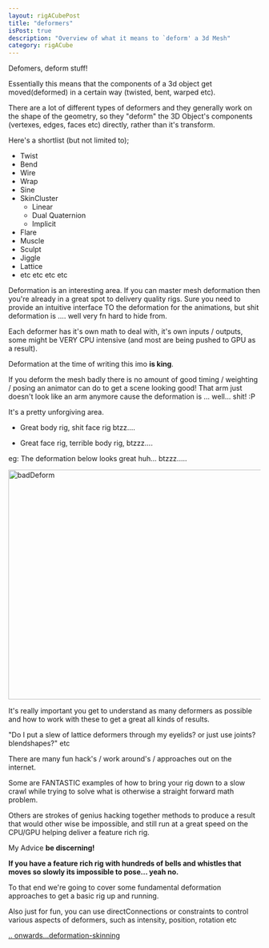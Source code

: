 ```yaml
---
layout: rigACubePost
title: "deformers"
isPost: true
description: "Overview of what it means to `deform' a 3d Mesh"
category: rigACube
---
```


Defomers, deform stuff! 

Essentially this means that the  components of a 3d object
get moved(deformed) in a certain way (twisted, bent, warped etc). 

There are a lot of different types of deformers and  they generally work 
on the shape of the geometry, so they "deform" the 3D Object's components 
(vertexes, edges, faces etc) directly, rather than it's transform. 

Here's a shortlist (but not limited to);

- Twist
- Bend
- Wire
- Wrap
- Sine
- SkinCluster
    - Linear
    - Dual Quaternion
    - Implicit
- Flare
- Muscle
- Sculpt 
- Jiggle
- Lattice
- etc etc etc etc

Deformation is an interesting area. If you can master mesh deformation then
you're already in a great spot to delivery quality rigs. Sure you need to 
provide an intuitive interface TO the deformation for the animations, but 
shit deformation is .... well very fn hard to hide from.

Each deformer has it's own math to deal with, it's own inputs / outputs, 
some might be VERY CPU intensive (and most are being pushed to GPU as a result).

Deformation at the time of writing this imo **is king**. 

If you deform the mesh badly there is no amount of good timing / weighting 
/ posing an animator can do to get a scene looking good! That arm just doesn't
look like an arm anymore cause the deformation is ... well... shit! :P

It's a pretty unforgiving area. 

- Great body rig, shit face rig btzz....

- Great face rig, terrible body rig, btzzz....

eg: The deformation below looks great huh... btzzz.....

<img src="http://www.anim83d.com/images/examples/badDeform.png" width="506" height="459" alt="badDeform">

It's really important you get to understand as many deformers as possible and 
how to work with these to get a great all kinds of results. 

"Do I put a slew of lattice deformers through my eyelids? or just use joints? blendshapes?" etc 

There are many fun hack's / work around's / approaches out on the internet.

Some are FANTASTIC examples of how to bring your rig down to a slow crawl 
while trying to solve what is otherwise a straight forward math problem. 

Others are strokes of genius hacking together methods to produce a result 
that would other wise be impossible, and still run at a great speed on the CPU/GPU
helping deliver a feature rich rig. 

My Advice **be discerning!**
 
 **If you have a feature rich rig with hundreds of bells and whistles that 
moves so slowly its impossible to pose... yeah no.**

To that end we're going to cover some fundamental deformation approaches 
to get a basic rig up and running.

Also just for fun, you can use directConnections or constraints to control
various aspects of deformers, such as intensity, position, rotation etc

[.. onwards...deformation-skinning](2019-09-17-skinning.md)
